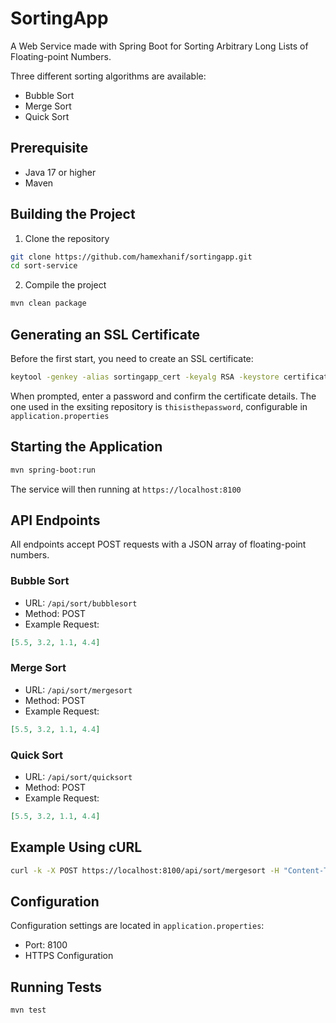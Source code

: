# SortingApp

A Web Service made with Spring Boot for Sorting Arbitrary Long Lists of Floating-point Numbers.

Three different sorting algorithms are available:
- Bubble Sort
- Merge Sort
- Quick Sort

## Prerequisite

- Java 17 or higher
- Maven

## Building the Project

1. Clone the repository
```bash
git clone https://github.com/hamexhanif/sortingapp.git
cd sort-service
```

2. Compile the project
```bash
mvn clean package
```

## Generating an SSL Certificate

Before the first start, you need to create an SSL certificate:

```bash
keytool -genkey -alias sortingapp_cert -keyalg RSA -keystore certificate.p12 -storetype PKCS12 -validity 365 -dname "CN=Muhammad Hanif, O=Energy, O=Fraunhofer, L=Dresden, S=Saxony, C=DE"
```
When prompted, enter a password and confirm the certificate details. The one used in the exsiting repository is `thisisthepassword`, configurable in `application.properties`

## Starting the Application

```bash
mvn spring-boot:run
```

The service will then running at `https://localhost:8100`

## API Endpoints

All endpoints accept POST requests with a JSON array of floating-point numbers.

### Bubble Sort
- URL: `/api/sort/bubblesort`
- Method: POST
- Example Request:
```json
[5.5, 3.2, 1.1, 4.4]
```

### Merge Sort
- URL: `/api/sort/mergesort`
- Method: POST
- Example Request:
```json
[5.5, 3.2, 1.1, 4.4]
```

### Quick Sort
- URL: `/api/sort/quicksort`
- Method: POST
- Example Request:
```json
[5.5, 3.2, 1.1, 4.4]
```

## Example Using cURL

```bash
curl -k -X POST https://localhost:8100/api/sort/mergesort -H "Content-Type: application/json" -d "[5.5, 3.2, 1.1, 4.4]"
```

## Configuration

Configuration settings are located in `application.properties`:
- Port: 8100
- HTTPS Configuration

## Running Tests

```bash
mvn test
```

